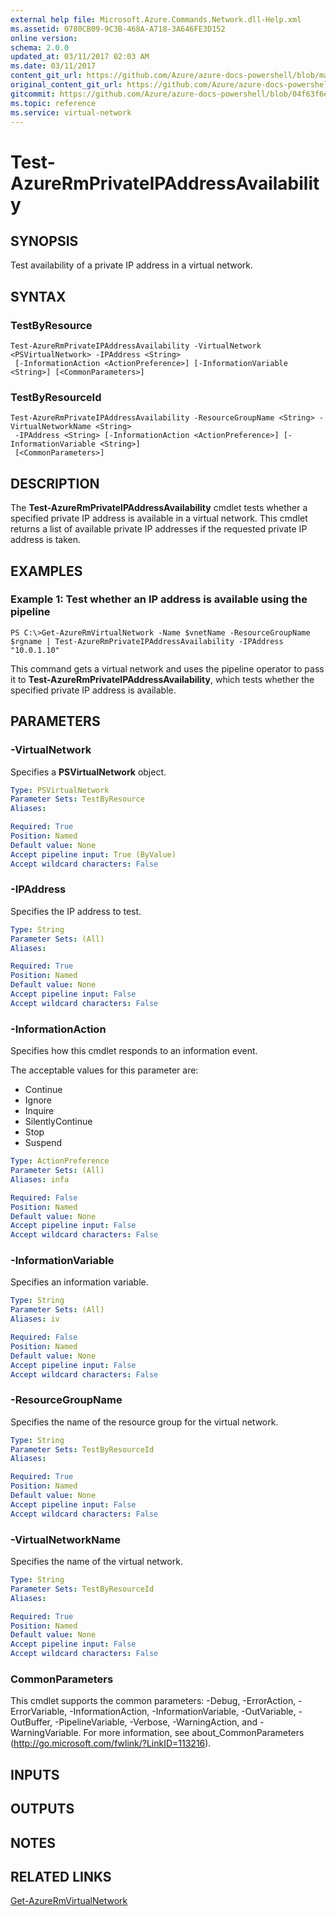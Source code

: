 ```yaml
---
external help file: Microsoft.Azure.Commands.Network.dll-Help.xml
ms.assetid: 0780CB09-9C3B-468A-A718-3A646FE3D152
online version:
schema: 2.0.0
updated_at: 03/11/2017 02:03 AM
ms.date: 03/11/2017
content_git_url: https://github.com/Azure/azure-docs-powershell/blob/master/azureps-cmdlets-docs/ResourceManager/AzureRM.Network/v3.6.0/Test-AzureRmPrivateIPAddressAvailability.md
original_content_git_url: https://github.com/Azure/azure-docs-powershell/blob/master/azureps-cmdlets-docs/ResourceManager/AzureRM.Network/v3.6.0/Test-AzureRmPrivateIPAddressAvailability.md
gitcommit: https://github.com/Azure/azure-docs-powershell/blob/04f63f6e685743ace2c57eb157574e34e8610b1c
ms.topic: reference
ms.service: virtual-network
---
```


# Test-AzureRmPrivateIPAddressAvailability

## SYNOPSIS
Test availability of a private IP address in a virtual network.

## SYNTAX

### TestByResource
```
Test-AzureRmPrivateIPAddressAvailability -VirtualNetwork <PSVirtualNetwork> -IPAddress <String>
 [-InformationAction <ActionPreference>] [-InformationVariable <String>] [<CommonParameters>]
```

### TestByResourceId
```
Test-AzureRmPrivateIPAddressAvailability -ResourceGroupName <String> -VirtualNetworkName <String>
 -IPAddress <String> [-InformationAction <ActionPreference>] [-InformationVariable <String>]
 [<CommonParameters>]
```

## DESCRIPTION
The **Test-AzureRmPrivateIPAddressAvailability** cmdlet tests whether a specified private IP address is available in a virtual network.
This cmdlet returns a list of available private IP addresses if the requested private IP address is taken.

## EXAMPLES

### Example 1: Test whether an IP address is available using the pipeline
```
PS C:\>Get-AzureRmVirtualNetwork -Name $vnetName -ResourceGroupName $rgname | Test-AzureRmPrivateIPAddressAvailability -IPAddress "10.0.1.10"
```

This command gets a virtual network and uses the pipeline operator to pass it to **Test-AzureRmPrivateIPAddressAvailability**, which tests whether the specified private IP address is available.

## PARAMETERS

### -VirtualNetwork
Specifies a **PSVirtualNetwork** object.

```yaml
Type: PSVirtualNetwork
Parameter Sets: TestByResource
Aliases: 

Required: True
Position: Named
Default value: None
Accept pipeline input: True (ByValue)
Accept wildcard characters: False
```

### -IPAddress
Specifies the IP address to test.

```yaml
Type: String
Parameter Sets: (All)
Aliases: 

Required: True
Position: Named
Default value: None
Accept pipeline input: False
Accept wildcard characters: False
```

### -InformationAction
Specifies how this cmdlet responds to an information event.

The acceptable values for this parameter are:

- Continue
- Ignore
- Inquire
- SilentlyContinue
- Stop
- Suspend

```yaml
Type: ActionPreference
Parameter Sets: (All)
Aliases: infa

Required: False
Position: Named
Default value: None
Accept pipeline input: False
Accept wildcard characters: False
```

### -InformationVariable
Specifies an information variable.

```yaml
Type: String
Parameter Sets: (All)
Aliases: iv

Required: False
Position: Named
Default value: None
Accept pipeline input: False
Accept wildcard characters: False
```

### -ResourceGroupName
Specifies the name of the resource group for the virtual network.

```yaml
Type: String
Parameter Sets: TestByResourceId
Aliases: 

Required: True
Position: Named
Default value: None
Accept pipeline input: False
Accept wildcard characters: False
```

### -VirtualNetworkName
Specifies the name of the virtual network.

```yaml
Type: String
Parameter Sets: TestByResourceId
Aliases: 

Required: True
Position: Named
Default value: None
Accept pipeline input: False
Accept wildcard characters: False
```

### CommonParameters
This cmdlet supports the common parameters: -Debug, -ErrorAction, -ErrorVariable, -InformationAction, -InformationVariable, -OutVariable, -OutBuffer, -PipelineVariable, -Verbose, -WarningAction, and -WarningVariable. For more information, see about_CommonParameters (http://go.microsoft.com/fwlink/?LinkID=113216).

## INPUTS

## OUTPUTS

## NOTES

## RELATED LINKS

[Get-AzureRmVirtualNetwork](./Get-AzureRmVirtualNetwork.md)


